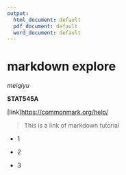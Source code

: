 ```yaml
---
output:
  html_document: default
  pdf_document: default
  word_document: default
---
```

# markdown explore

*meiqiyu*

**STAT545A**

[link]https://commonmark.org/help/

> This is a link of markdown tutorial

* 1

* 2

* 3
